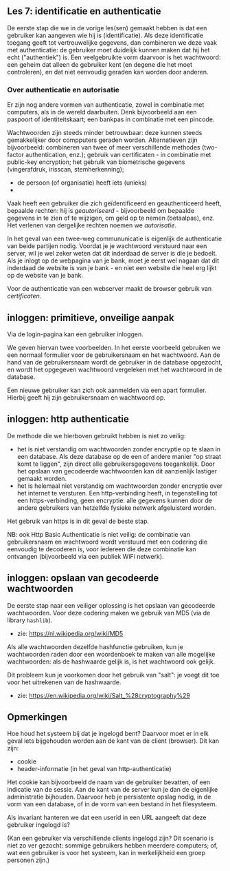 ## Les 7: identificatie en authenticatie

De eerste stap die we in de vorige les(sen) gemaakt hebben is dat een gebruiker kan aangeven wie hij is (identificatie). Als deze identificatie toegang geeft tot vertrouwelijke gegevens, dan combineren we deze vaak met authenticatie: de gebruiker moet duidelijk kunnen maken dat hij het echt ("authentiek") is. Een veelgebruikte vorm daarvoor is het wachtwoord: een geheim dat alleen de gebruiker kent (en degene die het moet controleren), en dat niet eenvoudig geraden kan worden door anderen.


### Over authenticatie en autorisatie

Er zijn nog andere vormen van authenticatie, zowel in combinatie met computers, als in de wereld daarbuiten. Denk bijvoorbeeld aan een paspoort of identiteitskaart; een bankpas in combinatie met een pincode.

Wachtwoorden zijn steeds minder betrouwbaar: deze kunnen steeds gemakkelijker door compputers geraden worden. Alternatieven zijn bijvoorbeeld: combineren van twee of meer  verschillende methodes (two-factor authentication, enz.); gebruik van certificaten - in combinatie met public-key encryption; het gebruik van biometrische gegevens (vingerafdruk, irisscan, stemherkenning);

* de persoon (of organisatie) heeft iets (unieks)
* 

Vaak heeft een gebruiker die zich geïdentificeerd en geauthenticeerd heeft, bepaalde rechten: hij is *geautoriseerd* - bijvoorbeeld om bepaalde gegevens in te zien of te wijzigen, om geld op te nemen (betaalpas), enz. Het verlenen van dergelijke rechten noemen we *autorisatie*.

In het geval van een twee-weg commununicatie is eigenlijk de authenticatie van beide partijen nodig. Voordat je je wachtwoord verstuurd naar een server, wil je wel zeker weten dat dit inderdaad de server is die je bedoelt. Als je inlogt op de webpagina van je bank, moet je eerst wel nagaan dat dit inderdaad de website is van je bank - en niet een website die heel erg lijkt op de website van je bank.

Voor de authenticatie van een webserver maakt de browser gebruik van *certificaten*.

## inloggen: primitieve, onveilige aanpak

Via de login-pagina kan een gebruiker inloggen.

We geven hiervan twee voorbeelden. In het eerste voorbeeld gebruiken we een normaal formulier voor de gebruikersnaam en het wachtwoord. Aan de hand van de gebruikersnaam wordt de gebruiker in de database opgezocht, en wordt het opgegeven wachtwoord vergeleken met het wachtwoord in de database.

Een nieuwe gebruiker kan zich ook aanmelden via een apart formulier. Hierbij geeft hij zijn gebruikersnaam en wachtwoord op.

## inloggen: http authenticatie

De methode die we hierboven gebruikt hebben is niet zo veilig:

* het is niet verstandig om wachtwoorden zonder encryptie op te slaan in een database. Als deze database op de een of andere manier "op straat komt te liggen", zijn direct alle gebruikersgegevens toegankelijk. Door het opslaan van gecodeerde wachtwoorden kan dit aanzienlijk lastiger gemaakt worden.
* het is helemaal niet verstandig om wachtwoorden zonder encryptie over het internet te versturen. Een http-verbinding heeft, in tegenstelling tot een https-verbinding, geen encryptie: alle gegevens kunnen door de andere gebruikers van hetzelfde fysieke netwerk afgeluisterd worden.

Het gebruik van https is in dit geval de beste stap.

NB: ook Http Basic Authenticatie is niet veilig: de combinatie van gebruikersnaam en wachtwoord wordt verstuurd met een codering die eenvoudig te decoderen is, voor iedereen die deze combinatie kan ontvangen (bijvoorbeeld via een publiek WiFi netwerk).

## inloggen: opslaan van gecodeerde wachtwoorden

De eerste stap naar een veiliger oplossing is het opslaan van gecodeerde wachtwoorden. Voor deze codering maken we gebruik van  MD5 (via de library `hashlib`).

* zie: https://nl.wikipedia.org/wiki/MD5

Als alle wachtwoorden dezelfde hashfunctie gebruiken, kun je wachtwoorden raden door een woordenboek te maken van alle mogelijke wachtwoorden: als de hashwaarde gelijk is, is het wachtwoord ook gelijk. 

Dit probleem kun je voorkomen door het gebruik van "salt": je voegt dit toe voor het uitrekenen van de hashwaarde.

* zie: https://en.wikipedia.org/wiki/Salt_%28cryptography%29

## Opmerkingen

Hoe houd het systeem bij dat je ingelogd bent? Daarvoor moet er in elk geval iets bijgehouden worden aan de kant van de client (browser). Dit kan zijn:

* cookie
* header-informatie (in het geval van http-authenticatie)

Het cookie kan bijvoorbeeld de naam van de gebruiker bevatten, of een indicatie van de sessie. Aan de kant van de server kun je dan de eigenlijke administratie bijhouden. Daarvoor heb je persistente opslag nodig, in de vorm van een database, of in de vorm van een bestand in het filesysteem.

Als invariant hanteren we dat een userid in een URL aangeeft dat deze gebruiker ingelogd is?

(Kan een gebruiker via verschillende clients ingelogd zijn? Dit scenario is niet zo ver gezocht: sommige gebruikers hebben meerdere computers; of, wat een gebruiker is voor het systeem, kan in werkelijkheid een groep personen zijn.)
